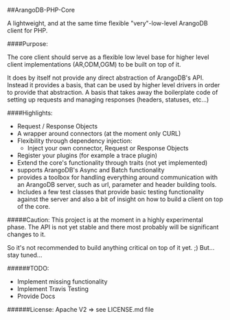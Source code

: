 ##ArangoDB-PHP-Core

A lightweight, and at the same time flexible "very"-low-level ArangoDB client for PHP.


####Purpose:

The core client should serve as a flexible low level base for higher level client implementations (AR,ODM,OGM) to be built on top of it.

It does by itself not provide any direct abstraction of ArangoDB's API. Instead it provides a basis, that can be used by higher level drivers in order to provide that abstraction.
A basis that takes away the boilerplate code of setting up requests and managing responses (headers, statuses, etc...)


####Highlights:

- Request / Response Objects
- A wrapper around connectors (at the moment only CURL)
- Flexibility through dependency injection:
  - Inject your own connector, Request or Response Objects
- Register your plugins (for example a trace plugin)
- Extend the core's functionality through traits (not yet implemented)
- supports ArangoDB's Async and Batch functionality
- provides a toolbox for handling everything around communication with an ArangoDB server, such as url, parameter and header building tools.
- Includes a few test classes that provide basic testing functionality against the server and also a bit of insight on how to build a client on top of the core.


#####Caution:
This project is at the moment in a highly experimental phase.
The API is not yet stable and there most probably will be significant changes to it.

So it's not recommended to build anything critical on top of it yet. ;)
But... stay tuned...


######TODO:
- Implement missing functionality
- Implement Travis Testing
- Provide Docs


######License:
Apache V2 => see LICENSE.md file
